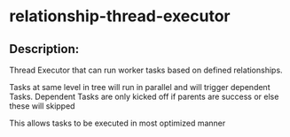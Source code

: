 # relationship-thread-executor
## Description:
Thread Executor that can run worker tasks based on defined relationships.

Tasks at same level in tree will run in parallel and will trigger dependent Tasks.
Dependent Tasks are only kicked off if parents are success or else these will skipped

This allows tasks to be executed in most optimized manner 

